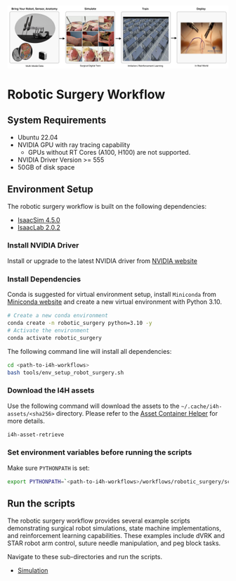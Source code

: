 ![Robotic Surgery Workflow](../../docs/source/robotic_surgery_workflow.jpg)

# Robotic Surgery Workflow

## System Requirements

- Ubuntu 22.04
- NVIDIA GPU with ray tracing capability
    - GPUs without RT Cores (A100, H100) are not supported.
- NVIDIA Driver Version >= 555
- 50GB of disk space

## Environment Setup

The robotic surgery workflow is built on the following dependencies:
- [IsaacSim 4.5.0](https://docs.isaacsim.omniverse.nvidia.com/4.5.0/index.html)
- [IsaacLab 2.0.2](https://isaac-sim.github.io/IsaacLab/v2.0.2/index.html)


### Install NVIDIA Driver

Install or upgrade to the latest NVIDIA driver from [NVIDIA website](https://www.nvidia.com/en-us/drivers/)


### Install Dependencies

Conda is suggested for virtual environment setup, install `Miniconda` from [Miniconda website](https://docs.anaconda.com/miniconda/install/#quick-command-line-install) and create a new virtual environment with Python 3.10.

```sh
# Create a new conda environment
conda create -n robotic_surgery python=3.10 -y
# Activate the environment
conda activate robotic_surgery
```

The following command line will install all dependencies:
```bash
cd <path-to-i4h-workflows>
bash tools/env_setup_robot_surgery.sh
```

### Download the I4H assets

Use the following command will download the assets to the `~/.cache/i4h-assets/<sha256>` directory.
Please refer to the [Asset Container Helper](https://github.com/isaac-for-healthcare/i4h-asset-catalog/blob/v0.1.0/docs/catalog_helper.md) for more details.

```sh
i4h-asset-retrieve
```

### Set environment variables before running the scripts
Make sure `PYTHONPATH` is set:
```sh
export PYTHONPATH=`<path-to-i4h-workflows>/workflows/robotic_surgery/scripts`
```

## Run the scripts

The robotic surgery workflow provides several example scripts demonstrating surgical robot simulations, state machine implementations, and reinforcement learning capabilities. These examples include dVRK and STAR robot arm control, suture needle manipulation, and peg block tasks.

Navigate to these sub-directories and run the scripts.

- [Simulation](./scripts/simulation)
